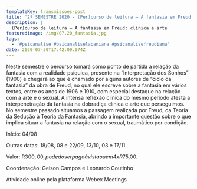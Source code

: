 ```yaml
---
templateKey: transmissoes-post
title: '2º SEMESTRE 2020 - (Per)curso de leitura – A fantasia em Freud: clínica e arte'
description: |
  (Per)curso de leitura – A fantasia em Freud: clínica e arte
featuredimage: /img/07.20_fantasia.jpg
tags:
  - '#psicanalise #psicanaliselacaniana #psicanalisefreudiana'
date: 2020-07-30T17:42:09.074Z
---
```

Neste semestre o percurso tomará como ponto de partida a relação da fantasia com a realidade psíquica, presente na “Interpretação dos Sonhos” (1900) e chegará ao que é chamado por alguns autores de “ciclo da fantasia” da obra de Freud, no qual ele escreve sobre a fantasia em vários textos, entre os anos de 1906 e 1910, com especial destaque na relação com a arte e o sexual. A intensa reflexão clínica do mesmo período atesta a interpenetração da fantasia na dobradiça clínica e arte que perseguimos. No semestre passado situamos a passagem realizada por Freud, da Teoria da Sedução à Teoria da Fantasia, abrindo a importante questão sobre o que implica situar a fantasia na relação com o sexual, traumático por condição.

Início: 04/08

Outras datas: 18/08, 08 e 22/09, 13/10, 03 e 17/11

Valor: R$300,00, pode do ser pago à vista ou em 4 x R$75,00.

Coordenação: Geison Campos e Leonardo Coutinho

Atividade online pela plataforma Webex Meetings
